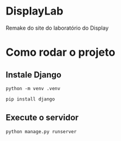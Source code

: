 # DisplayLab
Remake do site do laboratório do Display






# Como rodar o projeto
## Instale Django
`python -m venv .venv`

`pip install django`

## Execute o servidor
`python manage.py runserver`
